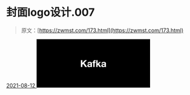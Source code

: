 <!--yml
category: 未分类
date: 0001-01-01 00:00:00
-->

# 封面logo设计.007

> 原文：[https://zwmst.com/173.html](https://zwmst.com/173.html)

   [ <time datetime="2021-08-12T09:32:45+08:00"> 2021-08-12 </time> ](https://zwmst.com/%e5%b0%81%e9%9d%a2logo%e8%ae%be%e8%ae%a1-007-2)  [![](img/d3d4a1ceae6e8cc763696f8342d049c9.png)](https://zwmst.com/wp-content/uploads/2021/08/1628731965-77b4c4c13a0d305.jpeg)